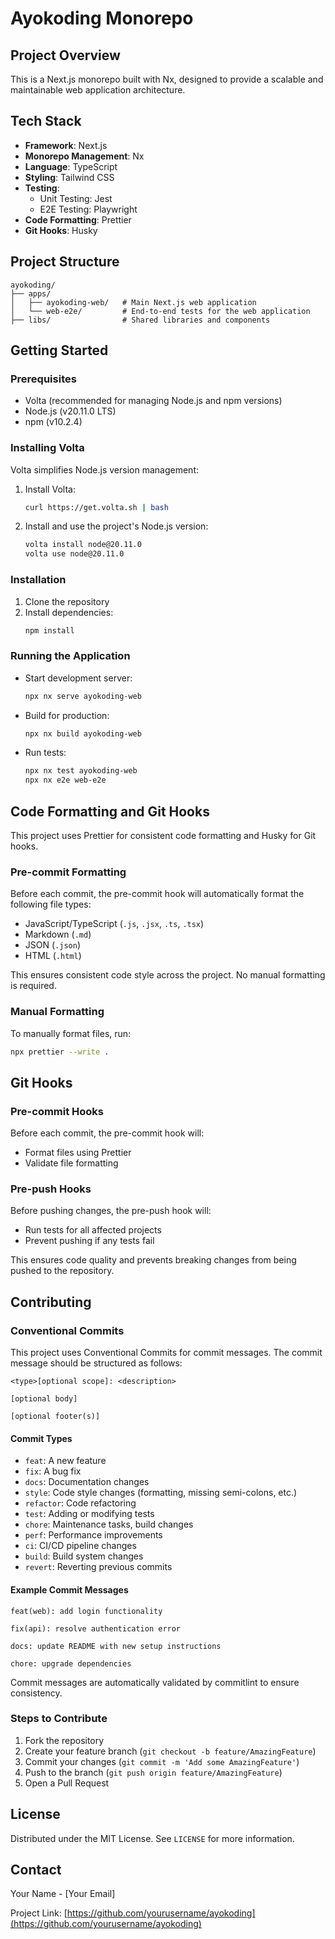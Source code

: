 # Ayokoding Monorepo

## Project Overview

This is a Next.js monorepo built with Nx, designed to provide a scalable and maintainable web application architecture.

## Tech Stack

- **Framework**: Next.js
- **Monorepo Management**: Nx
- **Language**: TypeScript
- **Styling**: Tailwind CSS
- **Testing**:
  - Unit Testing: Jest
  - E2E Testing: Playwright
- **Code Formatting**: Prettier
- **Git Hooks**: Husky

## Project Structure

```
ayokoding/
├── apps/
│   ├── ayokoding-web/   # Main Next.js web application
│   └── web-e2e/         # End-to-end tests for the web application
├── libs/                # Shared libraries and components
```

## Getting Started

### Prerequisites

- Volta (recommended for managing Node.js and npm versions)
- Node.js (v20.11.0 LTS)
- npm (v10.2.4)

### Installing Volta

Volta simplifies Node.js version management:

1. Install Volta:

   ```bash
   curl https://get.volta.sh | bash
   ```

2. Install and use the project's Node.js version:
   ```bash
   volta install node@20.11.0
   volta use node@20.11.0
   ```

### Installation

1. Clone the repository
2. Install dependencies:
   ```bash
   npm install
   ```

### Running the Application

- Start development server:

  ```bash
  npx nx serve ayokoding-web
  ```

- Build for production:

  ```bash
  npx nx build ayokoding-web
  ```

- Run tests:
  ```bash
  npx nx test ayokoding-web
  npx nx e2e web-e2e
  ```

## Code Formatting and Git Hooks

This project uses Prettier for consistent code formatting and Husky for Git hooks.

### Pre-commit Formatting

Before each commit, the pre-commit hook will automatically format the following file types:

- JavaScript/TypeScript (`.js`, `.jsx`, `.ts`, `.tsx`)
- Markdown (`.md`)
- JSON (`.json`)
- HTML (`.html`)

This ensures consistent code style across the project. No manual formatting is required.

### Manual Formatting

To manually format files, run:

```bash
npx prettier --write .
```

## Git Hooks

### Pre-commit Hooks

Before each commit, the pre-commit hook will:

- Format files using Prettier
- Validate file formatting

### Pre-push Hooks

Before pushing changes, the pre-push hook will:

- Run tests for all affected projects
- Prevent pushing if any tests fail

This ensures code quality and prevents breaking changes from being pushed to the repository.

## Contributing

### Conventional Commits

This project uses Conventional Commits for commit messages. The commit message should be structured as follows:

```
<type>[optional scope]: <description>

[optional body]

[optional footer(s)]
```

#### Commit Types

- `feat`: A new feature
- `fix`: A bug fix
- `docs`: Documentation changes
- `style`: Code style changes (formatting, missing semi-colons, etc.)
- `refactor`: Code refactoring
- `test`: Adding or modifying tests
- `chore`: Maintenance tasks, build changes
- `perf`: Performance improvements
- `ci`: CI/CD pipeline changes
- `build`: Build system changes
- `revert`: Reverting previous commits

#### Example Commit Messages

```
feat(web): add login functionality

fix(api): resolve authentication error

docs: update README with new setup instructions

chore: upgrade dependencies
```

Commit messages are automatically validated by commitlint to ensure consistency.

### Steps to Contribute

1. Fork the repository
2. Create your feature branch (`git checkout -b feature/AmazingFeature`)
3. Commit your changes (`git commit -m 'Add some AmazingFeature'`)
4. Push to the branch (`git push origin feature/AmazingFeature`)
5. Open a Pull Request

## License

Distributed under the MIT License. See `LICENSE` for more information.

## Contact

Your Name - [Your Email]

Project Link: [https://github.com/yourusername/ayokoding](https://github.com/yourusername/ayokoding)
